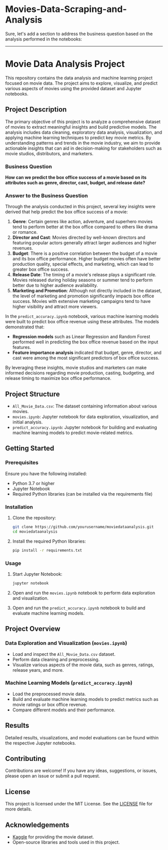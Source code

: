 # Movies-Data-Scraping-and-Analysis

Sure, let's add a section to address the business question based on the analysis performed in the notebooks:

---

# Movie Data Analysis Project

This repository contains the data analysis and machine learning project focused on movie data. The project aims to explore, visualize, and predict various aspects of movies using the provided dataset and Jupyter notebooks.

## Project Description

The primary objective of this project is to analyze a comprehensive dataset of movies to extract meaningful insights and build predictive models. The analysis includes data cleaning, exploratory data analysis, visualization, and applying machine learning techniques to predict key movie metrics. By understanding patterns and trends in the movie industry, we aim to provide actionable insights that can aid in decision-making for stakeholders such as movie studios, distributors, and marketers.

### Business Question

**How can we predict the box office success of a movie based on its attributes such as genre, director, cast, budget, and release date?**

### Answer to the Business Question

Through the analysis conducted in this project, several key insights were derived that help predict the box office success of a movie:

1. **Genre**: Certain genres like action, adventure, and superhero movies tend to perform better at the box office compared to others like drama or romance.
2. **Director and Cast**: Movies directed by well-known directors and featuring popular actors generally attract larger audiences and higher revenues.
3. **Budget**: There is a positive correlation between the budget of a movie and its box office performance. Higher budget movies often have better production quality, special effects, and marketing, which can lead to greater box office success.
4. **Release Date**: The timing of a movie's release plays a significant role. Movies released during holiday seasons or summer tend to perform better due to higher audience availability.
5. **Marketing and Promotion**: Although not directly included in the dataset, the level of marketing and promotion significantly impacts box office success. Movies with extensive marketing campaigns tend to have higher visibility and attract more viewers.

In the `predict_accuracy.ipynb` notebook, various machine learning models were built to predict box office revenue using these attributes. The models demonstrated that:

- **Regression models** such as Linear Regression and Random Forest performed well in predicting the box office revenue based on the input features.
- **Feature importance analysis** indicated that budget, genre, director, and cast were among the most significant predictors of box office success.

By leveraging these insights, movie studios and marketers can make informed decisions regarding movie production, casting, budgeting, and release timing to maximize box office performance.

## Project Structure

- `All_Movie_Data.csv`: The dataset containing information about various movies.
- `movies.ipynb`: Jupyter notebook for data exploration, visualization, and initial analysis.
- `predict_accuracy.ipynb`: Jupyter notebook for building and evaluating machine learning models to predict movie-related metrics.

## Getting Started

### Prerequisites

Ensure you have the following installed:

- Python 3.7 or higher
- Jupyter Notebook
- Required Python libraries (can be installed via the requirements file)

### Installation

1. Clone the repository:
   ```bash
   git clone https://github.com/yourusername/moviedataanalysis.git
   cd moviedataanalysis
   ```

2. Install the required Python libraries:
   ```bash
   pip install -r requirements.txt
   ```

### Usage

1. Start Jupyter Notebook:
   ```bash
   jupyter notebook
   ```

2. Open and run the `movies.ipynb` notebook to perform data exploration and visualization.
3. Open and run the `predict_accuracy.ipynb` notebook to build and evaluate machine learning models.

## Project Overview

### Data Exploration and Visualization (`movies.ipynb`)

- Load and inspect the `All_Movie_Data.csv` dataset.
- Perform data cleaning and preprocessing.
- Visualize various aspects of the movie data, such as genres, ratings, release years, and more.

### Machine Learning Models (`predict_accuracy.ipynb`)

- Load the preprocessed movie data.
- Build and evaluate machine learning models to predict metrics such as movie ratings or box office revenue.
- Compare different models and their performance.

## Results

Detailed results, visualizations, and model evaluations can be found within the respective Jupyter notebooks.

## Contributing

Contributions are welcome! If you have any ideas, suggestions, or issues, please open an issue or submit a pull request.

## License

This project is licensed under the MIT License. See the [LICENSE](LICENSE) file for more details.

## Acknowledgements

- [Kaggle](https://www.kaggle.com/) for providing the movie dataset.
- Open-source libraries and tools used in this project.

